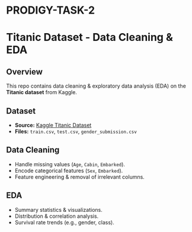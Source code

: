 # PRODIGY-TASK-2
# Titanic Dataset - Data Cleaning & EDA  

## Overview  
This repo contains data cleaning & exploratory data analysis (EDA) on the **Titanic dataset** from Kaggle.  

## Dataset  
- **Source:** [Kaggle Titanic Dataset](https://www.kaggle.com/c/titanic/data)  
- **Files:** `train.csv`, `test.csv`, `gender_submission.csv`  

## Data Cleaning  
- Handle missing values (`Age`, `Cabin`, `Embarked`).  
- Encode categorical features (`Sex`, `Embarked`).  
- Feature engineering & removal of irrelevant columns.  

## EDA  
- Summary statistics & visualizations.  
- Distribution & correlation analysis.  
- Survival rate trends (e.g., gender, class).  

